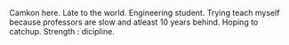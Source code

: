 Camkon here. Late to the world. 
Engineering student. Trying teach myself because professors are slow and atleast 10 years behind.
Hoping to catchup.
Strength : dicipline.
